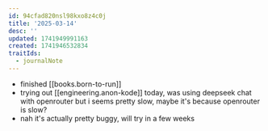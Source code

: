 ```yaml
---
id: 94cfad820nsl98kxo8z4c0j
title: '2025-03-14'
desc: ''
updated: 1741949991163
created: 1741946532834
traitIds:
  - journalNote
---
```


- finished [[books.born-to-run]]
- trying out [[engineering.anon-kode]] today, was using deepseek chat with openrouter
  but i seems pretty slow, maybe it's because openrouter is slow?
- nah it's actually pretty buggy, will try in a few weeks